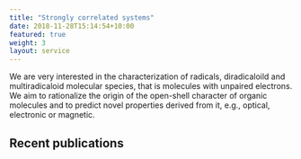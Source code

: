 ```yaml
---
title: "Strongly correlated systems"
date: 2018-11-28T15:14:54+10:00
featured: true
weight: 3
layout: service
---
```


We are very interested in the characterization of radicals, diradicaloild and multiradicaloid molecular species,
that is molecules with unpaired electrons.
We aim to rationalize the origin of the open-shell character of organic molecules and to predict novel properties 
derived from it, e.g., optical, electronic or magnetic. 

## Recent publications
